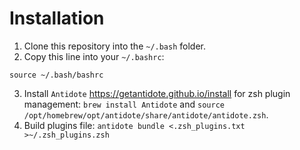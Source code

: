 # Installation
1. Clone this repository into the `~/.bash` folder.
2. Copy this line into your `~/.bashrc`:
```
source ~/.bash/bashrc
```
3. Install `Antidote` https://getantidote.github.io/install for zsh plugin management: `brew install Antidote` and `source /opt/homebrew/opt/antidote/share/antidote/antidote.zsh`.
5. Build plugins file: `antidote bundle <.zsh_plugins.txt >~/.zsh_plugins.zsh`
